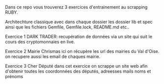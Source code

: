 Dans ce repo vous trouverez 3 exercices d'entrainement au scrapping RUBY.

Architechture classique avec dans chaque dossier les dossier lib et spec ainsi 
que les fichiers Gemfile, Gemfile.lock, README.md etc..

Exercice 1 DARK TRADER:
recupération de données via un site qui suit le cours des cryptomonnaies en live.

Exercice 2 Mairie Chrismas
ici on récupère les url des mairies du Val d'Oise.
on recupere aussi les email de chaques mairie.

Exercice 3 Cher Député
dans cet exercice on scrappe un site web afin d'obtenir toutes les coordonnées des députés, adreesses mails noms et prénoms 